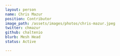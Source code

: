 ```yaml
---
layout: person
name: Chris Mazur
position: Contributor
image_path: /assets/images/photos/chris-mazur.jpeg
twitter: chmazur
github: chaltenio
blurb: Mesh Head
status: Active

---
```

